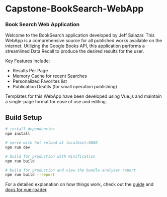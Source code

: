 # Capstone-BookSearch-WebApp

<h3>Book Search Web Application</h3>

<p>Welcome to the BookSearch application developed by Jeff Salazar.  This WebApp is a comprehensive source for all published works available on the internet.  Utilizing the Google Books API, this application performs a streamlined Data Recall to produce the desired results for the user.</p>
<p>Key Features include:</p>
<ul>
<li>Results Per Page</li>
<li>Memory Cache for recent Searches</li>
<li>Personalized Favorites list</li>
<li>Publication Deatils (for small operation publishing)</li>
</ul>

<p>Templates for this WebApp have been developed using Vue.js and maintain a single-page format for ease of use and editing.</p>

## Build Setup

``` bash
# install dependencies
npm install

# serve with hot reload at localhost:8080
npm run dev

# build for production with minification
npm run build

# build for production and view the bundle analyzer report
npm run build --report
```

For a detailed explanation on how things work, check out the [guide](http://vuejs-templates.github.io/webpack/) and [docs for vue-loader](http://vuejs.github.io/vue-loader).
